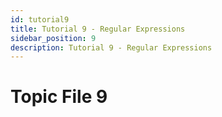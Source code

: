 ```yaml
---
id: tutorial9
title: Tutorial 9 - Regular Expressions
sidebar_position: 9
description: Tutorial 9 - Regular Expressions
---
```


# Topic File 9
